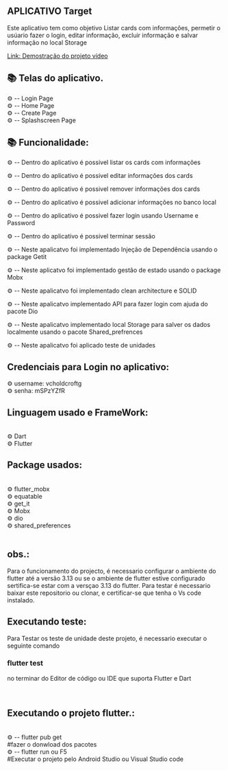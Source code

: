## APLICATIVO Target
 

<p> Este aplicativo  tem como objetivo Listar cards com informações,  permetir o usúario fazer o login, editar informação, excluir informação  e salvar informação no local Storage </p>

<a href= "https://we.tl/t-M5CMoti2Be" > 

 <p> Link: Demostração do projeto vídeo</p>
</a>

## 📚 Telas do aplicativo.

 ⚙ -- Login Page<br>
 ⚙ -- Home Page  <br>
 ⚙ -- Create Page <br>
 ⚙ -- Splashscreen Page <br>

## 📚  Funcionalidade:

 ⚙ -- Dentro do aplicativo é possivel listar os cards com informações <br>

 ⚙ -- Dentro do aplicativo é possivel editar informações dos cards<br>

 ⚙ -- Dentro do aplicativo é possivel remover  informações dos cards<br>

 ⚙ -- Dentro do aplicativo é possivel  adicionar informações no banco local <br>

 ⚙ -- Dentro do aplicativo é possivel fazer login usando Username e Password <br>

 ⚙ -- Dentro do aplicativo é possivel  terminar sessão <br>


 ⚙ -- Neste apalicatvo foi implementado Injeção de Dependência usando o package Getit<br>

 ⚙ -- Neste aplicatvo foi implementado gestão de estado usando o package Mobx <br>

 ⚙ -- Neste apalicatvo foi  implementado clean architecture e SOLID  <br>

 ⚙ -- Neste apalicatvo implementado API para fazer login  com ajuda do pacote Dio <br>

 ⚙ -- Neste apalicatvo implementado local Storage para salver os dados localmente usando o pacote Shared_prefrences <br>

 ⚙ -- Neste apalicatvo foi aplicado teste de unidades <br>

 ## Credenciais para Login no aplicativo:
 ⚙ username: vcholdcroftg <br>
 ⚙ senha: mSPzYZfR <br>

## Linguagem usado e FrameWork:

<br>
⚙ Dart <br>
⚙ Flutter <br>  

## Package usados:

<br>
⚙ flutter_mobx<br>  
⚙ equatable <br>
⚙ get_it<br>
⚙ Mobx <br>
⚙ dio <br>
⚙ shared_preferences <br>

<br>

 ## obs.:
  Para o funcionamento do projecto, é necessario  configurar o ambiente do flutter até a versão 3.13 ou se o ambiente de flutter  estive configurado  sertifica-se estar com a versçao 3.13 do flutter. Para testar é necessario baixar este repositorio ou clonar, e certificar-se que tenha o Vs code instalado.
  
## Executando teste:

 Para Testar os teste de unidade deste projeto, é necessario  executar  o seguinte comando <h3> flutter test </h3> no terminar do Editor de código ou IDE que suporta Flutter e Dart 

 <br>

## Executando o projeto flutter.:
 <br>
 ⚙ -- flutter pub get <br>
 #fazer o donwload dos pacotes <br>
 ⚙ -- flutter run ou F5 <br>
 #Executar o projeto pelo Android Studio ou Visual Studio code <br>
 



 
